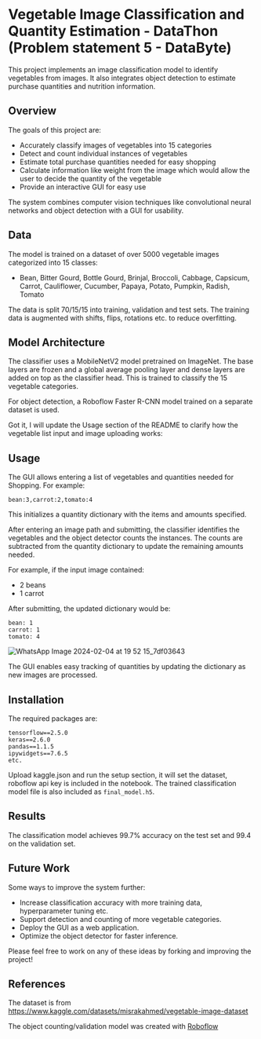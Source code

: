 # Vegetable Image Classification and Quantity Estimation - DataThon (Problem statement 5 - DataByte)

This project implements an image classification model to identify vegetables from images. It also integrates object detection to estimate purchase quantities and nutrition information.

## Overview

The goals of this project are:

- Accurately classify images of vegetables into 15 categories
- Detect and count individual instances of vegetables
- Estimate total purchase quantities needed for easy shopping
- Calculate information like weight from the image which would allow the user to decide the quantity of the vegetable
- Provide an interactive GUI for easy use

The system combines computer vision techniques like convolutional neural networks and object detection with a GUI for usability.

## Data

The model is trained on a dataset of over 5000 vegetable images categorized into 15 classes:

- Bean, Bitter Gourd, Bottle Gourd, Brinjal, Broccoli, Cabbage, Capsicum, Carrot, Cauliflower, Cucumber, Papaya, Potato, Pumpkin, Radish, Tomato

The data is split 70/15/15 into training, validation and test sets. The training data is augmented with shifts, flips, rotations etc. to reduce overfitting.

## Model Architecture

The classifier uses a MobileNetV2 model pretrained on ImageNet. The base layers are frozen and a global average pooling layer and dense layers are added on top as the classifier head. This is trained to classify the 15 vegetable categories.

For object detection, a Roboflow Faster R-CNN model trained on a separate dataset is used.

Got it, I will update the Usage section of the README to clarify how the vegetable list input and image uploading works:

## Usage

The GUI allows entering a list of vegetables and quantities needed for Shopping. For example:

```
bean:3,carrot:2,tomato:4
```

This initializes a quantity dictionary with the items and amounts specified.

After entering an image path and submitting, the classifier identifies the vegetables and the object detector counts the instances. The counts are subtracted from the quantity dictionary to update the remaining amounts needed. 

For example, if the input image contained:

- 2 beans
- 1 carrot

After submitting, the updated dictionary would be:

```
bean: 1
carrot: 1
tomato: 4
```
![WhatsApp Image 2024-02-04 at 19 52 15_7df03643](https://github.com/AbhishekNair050/Vegetable-Classification/assets/114457983/f7f06af3-d057-4b03-81fa-ddf48de63c3b)

The GUI enables easy tracking of quantities by updating the dictionary as new images are processed.

## Installation

The required packages are:

```
tensorflow==2.5.0
keras==2.6.0
pandas==1.1.5 
ipywidgets==7.6.5
etc.
```
Upload kaggle.json and run the setup section, it will set the dataset, roboflow api key is included in the notebook.
The trained classification model file is also included as `final_model.h5`.

## Results

The classification model achieves 99.7% accuracy on the test set and 99.4 on the validation set.

## Future Work

Some ways to improve the system further:

- Increase classification accuracy with more training data, hyperparameter tuning etc. 
- Support detection and counting of more vegetable categories.
- Deploy the GUI as a web application.
- Optimize the object detector for faster inference.

Please feel free to work on any of these ideas by forking and improving the project!

## References

The dataset is from https://www.kaggle.com/datasets/misrakahmed/vegetable-image-dataset

The object counting/validation model was created with [Roboflow](https://roboflow.com)
